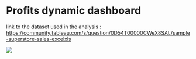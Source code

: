 # Profits dynamic dashboard

link to the dataset used in the analysis : https://community.tableau.com/s/question/0D54T00000CWeX8SAL/sample-superstore-sales-excelxls

![](https://github.com/MazenSaaed11/Data-Analysis-With-Excel-Projects/blob/main/Project%201%20-%20Profits%20Dashboard/photos/1.png)
